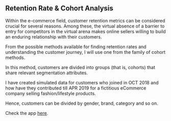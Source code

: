 Retention Rate & Cohort Analysis
--------------------------------

Within the e-commerce field, customer retention metrics can be
considered crucial for several reasons. Among these, the virtual absence
of a barrier to entry for competitors in the virtual arena makes online
sellers willing to build an enduring relationship with their customers.

From the possible methods available for finding retention rates and
understanding the customer journey, I will use one from the family of
cohort methods.

In this method, customers are divided into groups (that is, cohorts)
that share relevant segmentation attributes.

I have created simulated data for customers who joined in OCT 2018 and
how have they contributed till APR 2019 for a fictitious eCommerce
company selling fashion/lifestyle products.

Hence, customers can be divided by gender, brand, category and so on.

Check the app
[here](https://nitishsahay.shinyapps.io/Cohorts_Sample_App/).
